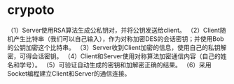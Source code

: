 # crypoto
（1）Server使用RSA算法生成公私钥对，并将公钥发送给client。 （2）Client随机产生比特串（我们可以自己输入），作为对称加密DES的会话密钥；并使用Bob的公钥加密这个比特串。 （3）Server收到Client加密的信息，使用自己的私钥解密，可得会话密钥。 （4）Client和Server使用对称算法加密通信内容（自己的姓名和学号）。 （5）可验证自动生成的密钥和加解密正确的结果。 （6）采用Socket编程建立Client和Server的通信连接。
